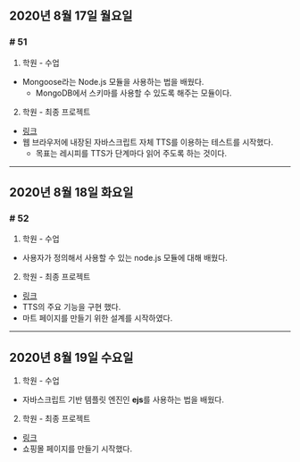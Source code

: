 ## 2020년 8월 17일 월요일
### # 51

1. 학원 - 수업
- Mongoose라는 Node.js 모듈을 사용하는 법을 배웠다.
  - MongoDB에서 스키마를 사용할 수 있도록 해주는 모듈이다.
2. 학원 - 최종 프로젝트
- [링크](https://github.com/procyon0/final_project/commit/26b17d3203ab0344f19f0acdeba0bdb7bd3728de)
- 웹 브라우저에 내장된 자바스크립트 자체 TTS를 이용하는 테스트를 시작했다.
  - 목표는 레시피를 TTS가 단계마다 읽어 주도록 하는 것이다.
---
## 2020년 8월 18일 화요일
### # 52

1. 학원 - 수업
- 사용자가 정의해서 사용할 수 있는 node.js 모듈에 대해 배웠다.
2. 학원 - 최종 프로젝트
- [링크](https://github.com/procyon0/final_project/commit/247a9a8f2a0f127d20e4ddbb7fe70d8aabe37449)
- TTS의 주요 기능을 구현 했다.
- 마트 페이지를 만들기 위한 설계를 시작하였다.
---
## 2020년 8월 19일 수요일
1. 학원 - 수업
- 자바스크립트 기반 템플릿 엔진인 **ejs**를 사용하는 법을 배웠다.
2. 학원 - 최종 프로젝트
- [링크](https://github.com/procyon0/final_project/commit/2496e1108a0771ae7f61e1317af18e81d203b33e)
- 쇼핑몰 페이지를 만들기 시작했다.
